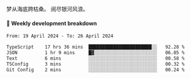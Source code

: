 梦从海底跨枯桑。
阅尽银河风浪。


#### 📝 Weekly development breakdown

<!--START_SECTION:waka-->

```txt
From: 19 April 2024 - To: 26 April 2024

TypeScript    17 hrs 36 mins  ███████████████████████░░   92.28 %
JSON          1 hr 9 mins     █▓░░░░░░░░░░░░░░░░░░░░░░░   06.05 %
Text          6 mins          ░░░░░░░░░░░░░░░░░░░░░░░░░   00.58 %
TSConfig      3 mins          ░░░░░░░░░░░░░░░░░░░░░░░░░   00.32 %
Git Config    2 mins          ░░░░░░░░░░░░░░░░░░░░░░░░░   00.24 %
```

<!--END_SECTION:waka-->



